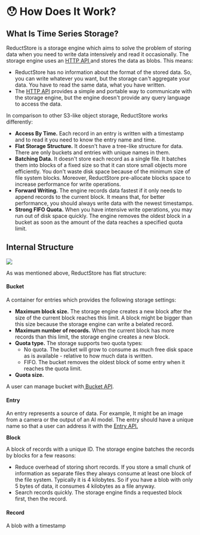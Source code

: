 # 😯 How Does It Work?

## What Is Time Series Storage?

ReductStore is a storage engine which aims to solve the problem of storing data when you need to write data intensively and read it occasionally. The storage engine uses an [HTTP API ](http-api/)and stores the data as blobs. This means:

* ReductStore has no information about the format of the stored data. So, you can write whatever you want, but the storage can't aggregate your data. You have to read the same data, what you have written.
* The [HTTP API](http-api/) provides a simple and portable way to communicate with the storage engine, but the engine doesn't provide any query language to access the data.

In comparison to other S3-like object storage, ReductStore works differently:


* **Access By Time.** Each record in an entry is written with a timestamp and to read it you need to know the entry name and time.
* **Flat Storage Structure.** It doesn't have a tree-like structure for data. There are only buckets and entries with unique names in them.
* **Batching Data.** It doesn't store each record as a single file. It batches them into blocks of a fixed size so that it can store small objects more efficiently. You don't waste disk space because of the minimum size of file system blocks. Moreover, ReductStore pre-allocate blocks space to increase performance for write operations.&#x20;
* **Forward Writing.** The engine records data fastest if it only needs to append records to the current block. It means that, for better performance, you should always write data with the newest timestamps.
* **Strong FIFO Quota.** When you have intensive write operations, you may run out of disk space quickly. The engine removes the oldest block in a bucket as soon as the amount of the data reaches a specified quota limit.

## Internal Structure

![](<.gitbook/assets/Untitled Diagram.svg>)

As was mentioned above, ReductStore has flat structure:

#### **Bucket**

A container for entries which provides the following storage settings:

* **Maximum block size.**  The storage engine creates a new block after the size of the current block reaches this limit. A block might be bigger than this size because the storage engine can write a belated record.
* **Maximum number of records.** When the current block has more records than this limit, the storage engine creates a new block.&#x20;
* **Quota type.** The storage supports two quota types:
  * No quota. The bucket will grow to consume as much free disk space as is available - relative to how much data is written.
  * FIFO. The bucket removes the oldest block of some entry when it reaches the quota limit.
* **Quota size.**&#x20;

A user can manage bucket with[ Bucket API](http-api/bucket-api.md).

#### Entry

An entry represents a source of data. For example, It might be an image from a camera or the output of an AI model. The entry should have a unique name so that a user can address it with the [Entry API.](http-api/entry-api.md)

**Block**

A block of records with a unique ID. The storage engine batches the records by blocks for a few reasons:

* Reduce overhead of storing short records. If you store a small chunk of information as separate files they always consume at least one block of the file system. Typically it is 4 kilobytes. So if you have a blob with only 5 bytes of data, it consumes 4 kilobytes as a file anyway.
* Search records quickly. The storage engine finds a requested block first, then the record.

#### Record

A blob with a timestamp
